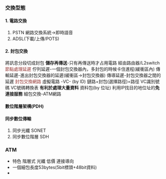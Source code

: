 ### 交換型態
#### 1. 電路交換
1. PSTN 網路交換系統->即時語音
2. ADSL(下載/上傳/POTS)
#### 2. 封包交換
將訊息分段切成封包
**儲存再傳送**-只有再傳送時才占用電路
經由路由器/L2switch
<font color="#953734">節點處理延遲</font>
	佇列延遲-一個封包交換器內，多封包的時候卡住進程(緩衝區內)
	傳輸延遲-進出封包交換器的延遲(緩衝區->封包交換器)
	傳導延遲-封包交換器之間的延遲
<font color="#953734">封包交換網路</font>
	虛擬電路 -VC- (by ID)
		鏈路+封包(選擇路徑)=路徑
		VC識別號碼
		VC號碼轉換表
		**有利於處理大量資料**
	資料包(by 位址)
		利用IP找目的地位址的**免連接服務**
細包交換-ATM網路

#### 數位階層架構(PDH)
#### 同步數位傳輸
1. 同步光纖 SONET
2. 同步數位階層 SDH
### ATM
- 特色
	階層式
	光纖
	低價
	連接導向
- 一個細包長度53bytes(5bit標頭+48bit資料)
- 

